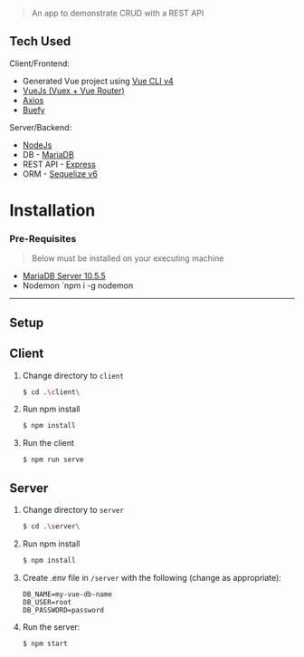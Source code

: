 > An app to demonstrate CRUD with a REST API 

## Tech Used

Client/Frontend:
* Generated Vue project using [Vue CLI v4](https://cli.vuejs.org/)
* [VueJs (Vuex + Vue Router)](https://vuejs.org/)
* [Axios](https://github.com/axios/axios)
* [Buefy](https://github.com/buefy/buefy)

Server/Backend:
* [NodeJs](https://nodejs.org/en/)
* DB - [MariaDB](https://mariadb.com/kb/en/getting-started-with-the-nodejs-connector/)
* REST API - [Express](https://expressjs.com/)
* ORM - [Sequelize v6](https://sequelize.org/)

# Installation

### Pre-Requisites
> Below must be installed on your executing machine

* [MariaDB Server 10.5.5](https://mariadb.org/download/)
* Nodemon `npm i -g nodemon
---
## Setup


## Client

1. Change directory to `client`

    ```bash
    $ cd .\client\
    ```

2. Run npm install

    ```bash
    $ npm install
    ```

3. Run the client
    ```bash
    $ npm run serve
    ```

## Server


1. Change directory to `server`

    ```bash
    $ cd .\server\
    ```

2. Run npm install

    ```bash
    $ npm install
    ```

3. Create .env file in `/server` with the following (change as appropriate):

    ```env
    DB_NAME=my-vue-db-name
    DB_USER=root
    DB_PASSWORD=password
    ```

4. Run the server:

     ```bash
    $ npm start
    ```
